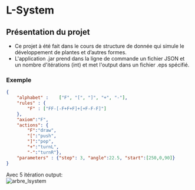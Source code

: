 # L-System
## Présentation du projet
- Ce projet à été fait dans le cours de structure de donnée qui simule le développement de plantes et d’autres formes.
- L'application .jar prend dans la ligne de commande un fichier JSON et un nombre d'itérations (int) et met l'output dans un fichier .eps spécifié.
### Exemple
```json
{
	"alphabet" : 	["F", "[", "]", "+", "-"],
	"rules" : {
		"F" : ["FF-[-F+F+F]+[+F-F-F]"]
	},
	"axiom":"F",
	"actions": {
		"F":"draw", 
		"[":"push",
		"]":"pop", 
		"+":"turnL", 
		"-":"turnR"},
	"parameters" : {"step": 3, "angle":22.5, "start":[250,0,90]}
}
```
Avec 5 itération output:
<br />
![arbre_lsystem](https://user-images.githubusercontent.com/76920716/150235723-2eb24ac7-eeee-4f03-9a35-1c703de3334d.PNG)
